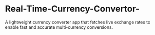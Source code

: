 # Real-Time-Currency-Convertor-
A lightweight currency converter app that fetches live exchange rates to enable fast and accurate multi-currency conversions.
